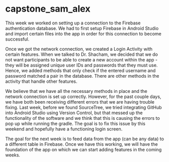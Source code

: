 # capstone_sam_alex

This week we worked on setting up a connection to the Firebase authentication database. We had to first setup Firebase in Android Studio and import certain files into the app in order for this connection to become successful.

Once we got the network connection, we created a Login Activity with certain features. When we talked to Dr. Shacham, we decided that we do not want participants to be able to create a new account within the app - they will be assigned unique user IDs and passwords that they must use. Hence, we added methods that only check if the entered username and password matched a pair in the database. There are other methods in the activity that handle other features. 

We believe that we have all the necessary methods in place and the network connection is set up correctly. However, for the past couple days, we have both been receiving different errors that we are having trouble fixing. Last week, before we found SourceTree, we tried integrating GitHub into Android Studio using Version Control, but that messed up the functionality of the software and we think that this is causing the errors to pop up while running the gradle. The goal is to fix this issue by this weekend and hopefully have a functioning login screen.

The goal for the next week is to feed data from the app (can be any data) to a different table in Firebase. Once we have this working, we will have the foundation of the app on which we can start adding features in the coming weeks. 
